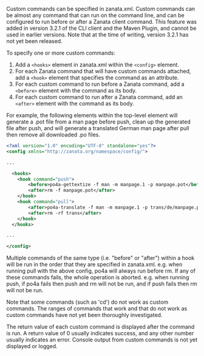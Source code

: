 Custom commands can be specified in zanata.xml. Custom commands can be almost any command that can run on the command line, and can be configured to run before or after a Zanata client command. This feature was added in version 3.2.1 of the CLI client and the Maven Plugin, and cannot be used in earlier versions. Note that at the time of writing, version 3.2.1 has not yet been released.

To specify one or more custom commands:

 1. Add a `<hooks>` element in zanata.xml within the `<config>` element.
 1. For each Zanata command that will have custom commands attached, add a `<hook>` element that specifies the command as an attribute.
 1. For each custom command to run before a Zanata command, add a `<before>` element with the command as its body.
 1. For each custom command to run after a Zanata command, add an `<after>` element with the command as its body.


For example, the following elements within the top-level <config> element will generate a .pot file from a man page before push, clean up the generated file after push, and will generate a translated German man page after pull then remove all downloaded .po files.

```xml
<?xml version="1.0" encoding="UTF-8" standalone="yes"?>
<config xmlns="http://zanata.org/namespace/config/">

...

  <hooks>
    <hook command="push">
        <before>po4a-gettextize -f man -m manpage.1 -p manpage.pot</before>
        <after>rm -f manpage.pot</after>
    </hook>
    <hook command="pull">
        <after>po4a-translate -f man -m manpage.1 -p trans/de/manpage.po -l manpage.de.1 --keep 1</after>
        <after>rm -rf trans</after>
    </hook>
  </hooks>

...

</config>
```

Multiple commands of the same type (i.e. "before" or "after") within a hook will be run in the order that they are specified in zanata.xml. e.g. when running pull with the above config, po4a will always run before rm. If any of these commands fails, the whole operation is aborted. e.g. when running push, if po4a fails then push and rm will not be run, and if push fails then rm will not be run.

Note that some commands (such as 'cd') do not work as custom commands. The ranges of commands that work and that do not work as custom commands have not yet been thoroughly investigated.

The return value of each custom command is displayed after the command is run. A return value of 0 usually indicates success, and any other number usually indicates an error. Console output from custom commands is not yet displayed or logged.